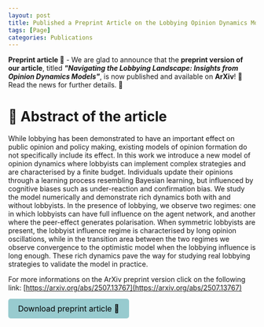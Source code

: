 ```yaml
---
layout: post
title: Published a Preprint Article on the Lobbying Opinion Dynamics Model
tags: [Page]
categories: Publications
---
```


**Preprint article 📃** - We are glad to announce that the **preprint version of our article**, titled ***"Navigating the Lobbying Landscape: Insights from Opinion Dynamics Models"***, is now published and available on **ArXiv**! 🎉 Read the news for further details. 🔎
 



# 📃 Abstract of the article

While lobbying has been demonstrated to have an important effect on public opinion and policy making, existing models of opinion formation do not specifically include its effect. In this work we introduce a new model of opinion dynamics where lobbyists can implement complex strategies and are characterised by a finite budget. Individuals update their opinions through a learning process resembling Bayesian learning, but influenced by cognitive biases such as under-reaction and confirmation bias. We study the model numerically and demonstrate rich dynamics both with and without lobbyists. In the presence of lobbying, we observe two regimes: one in which lobbyists can have full influence on the agent network, and another where the peer-effect generates polarisation. When symmetric lobbyists are present, the lobbyist influence regime is characterised by long opinion oscillations, while in the transition area between the two regimes we observe convergence to the optimistic model when the lobbying influence is long enough. These rich dynamics pave the way for studying real lobbying strategies to validate the model in practice.

For more informations on the ArXiv preprint version click on the following link: [https://arxiv.org/abs/2507.13767](https://arxiv.org/abs/2507.13767)

<a href="/assets/documents/preprint_ArXiv_ALMONDO_Model_2507.13767v1.pdf" download style="display: inline-block; padding: 10px 20px; background-color: #98cbcf; color: black; text-decoration: none; border-radius: 5px; font-size: 16px; text-align: center;">Download preprint article 📃</a>




